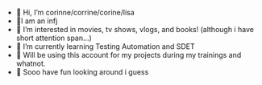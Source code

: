 - 👋 Hi, I’m corinne/corrine/corine/lisa
- 🦎I am an infj
- 👀 I’m interested in movies, tv shows, vlogs, and books! (although i have short attention span...)
- 🌱 I’m currently learning Testing Automation and SDET
- 💞️ Will be using this account for my projects during my trainings and whatnot. 
- 🤗 Sooo have fun looking around i guess

<!---
korinreloj/korinreloj is a ✨ special ✨ repository because its `README.md` (this file) appears on your GitHub profile.
You can click the Preview link to take a look at your changes.
--->
